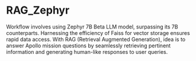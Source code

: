# RAG_Zephyr
Workflow involves using Zephyr 7B Beta LLM model, surpassing its 7B counterparts. Harnessing the efficiency of Faiss for vector storage ensures rapid data access.  With RAG (Retrieval Augmented Generation), idea is to answer Apollo mission questions by seamlessly retrieving pertinent information and generating human-like responses to user queries. 
